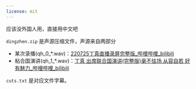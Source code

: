 ```yaml
---
license: mit
---
```


应该没外国人用，直接用中文吧

`dingzhen.zip` 是声源压缩文件，声源来自两部分

- 某次录播(qh_0_*.wav)：[220725丁真直播录屏完整版_哔哩哔哩_bilibili](https://www.bilibili.com/video/BV15S4y1t789)
- 粘合国演讲(qh_1_*.wav)：[丁真 出席联合国演讲(完整版)毫不怯场 从容自若 好有魅力_哔哩哔哩_bilibili](https://www.bilibili.com/video/BV1NN411f7mN)

`cuts.txt` 是对应文件字幕。

